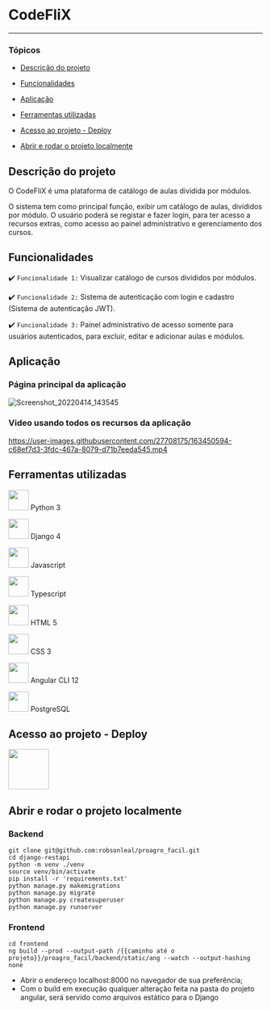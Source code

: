 # CodeFliX
<hr>

### Tópicos 

- [Descrição do projeto](#descrição-do-projeto)

- [Funcionalidades](#funcionalidades)

- [Aplicação](#aplicação)

- [Ferramentas utilizadas](#ferramentas-utilizadas)

- [Acesso ao projeto - Deploy](#acesso-ao-projeto---deploy)

- [Abrir e rodar o projeto localmente](#abrir-e-rodar-o-projeto-localmente)

## Descrição do projeto 

<p>
O CodeFliX é uma plataforma de catálogo de aulas dividida por módulos.
  
O sistema tem como principal função, exibir um catálogo de aulas, divididos por módulo. O usuário poderá se registar e fazer login, para ter acesso a recursos extras, como acesso ao painel administrativo e gerenciamento dos cursos.
</p>

## Funcionalidades

:heavy_check_mark: `Funcionalidade 1:` Visualizar catálogo de cursos divididos por módulos.

:heavy_check_mark: `Funcionalidade 2:` Sistema de autenticação com login e cadastro (Sistema de autenticação JWT).

:heavy_check_mark: `Funcionalidade 3:` Painel administrativo de acesso somente para usuários autenticados, para excluir, editar e adicionar aulas e módulos.

## Aplicação
### Página principal da aplicação
![Screenshot_20220414_143545](https://user-images.githubusercontent.com/27708175/163443114-535663ae-d8f9-4032-b4d3-5a0b6d1da076.png)

### Video usando todos os recursos da aplicação
https://user-images.githubusercontent.com/27708175/163450594-c68ef7d3-3fdc-467a-8079-d71b7eeda545.mp4

## Ferramentas utilizadas

<p><img width="40" height="40" src="https://cdn.jsdelivr.net/gh/devicons/devicon/icons/python/python-original.svg" /> Python 3</p>
<p><img width="40" height="40" src="https://cdn.jsdelivr.net/gh/devicons/devicon/icons/django/django-plain.svg" /> Django 4</p>
<p><img width="40" height="40" src="https://cdn.jsdelivr.net/gh/devicons/devicon/icons/javascript/javascript-original.svg" /> Javascript</p>
<p><img width="40" height="40" src="https://cdn.jsdelivr.net/gh/devicons/devicon/icons/typescript/typescript-original.svg" /> Typescript</p>
<p><img width="40" height="40" src="https://cdn.jsdelivr.net/gh/devicons/devicon/icons/html5/html5-original.svg" /> HTML 5</p>
<p><img width="40" height="40" src="https://cdn.jsdelivr.net/gh/devicons/devicon/icons/css3/css3-original.svg" /> CSS 3</p>
<p><img width="40" height="40" src="https://cdn.jsdelivr.net/gh/devicons/devicon/icons/angularjs/angularjs-original.svg" /> Angular CLI 12</p>
<p><img width="40" height="40" src="https://cdn.jsdelivr.net/gh/devicons/devicon/icons/postgresql/postgresql-original.svg" /> PostgreSQL</p>

## Acesso ao projeto - Deploy

<a href="https://proagro-facil.herokuapp.com/"><img width="80" height="80" src="https://cdn.jsdelivr.net/gh/devicons/devicon/icons/heroku/heroku-original-wordmark.svg" /></a>

## Abrir e rodar o projeto localmente

### Backend
```console
git clone git@github.com:robsonleal/proagro_facil.git
cd django-restapi
python -m venv ./venv
source venv/bin/activate
pip install -r 'requirements.txt'
python manage.py makemigrations
python manage.py migrate
python manage.py createsuperuser
python manage.py runserver
```
### Frontend
```console
cd frontend
ng build --prod --output-path /{{caminho até o projeto}}/proagro_facil/backend/static/ang --watch --output-hashing none
```

- Abrir o endereço localhost:8000 no navegador de sua preferência;
- Com o build em execução qualquer alteração feita na pasta do projeto angular, será servido como arquivos estático para o Django
